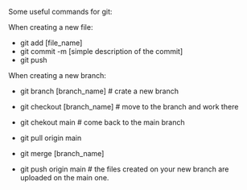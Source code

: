Some useful commands for git:

When creating a new file:
- git add [file_name]
- git commit -m [simple description of the commit]
- git push

When creating a new branch:
- git branch [branch_name]              # crate a new branch
- git checkout [branch_name]            # move to the branch and work there

- git chekout main                      # come back to the main branch 
- git pull origin main
- git merge [branch_name]
- git push origin main                  # the files created on your new branch are uploaded on the main one. 
